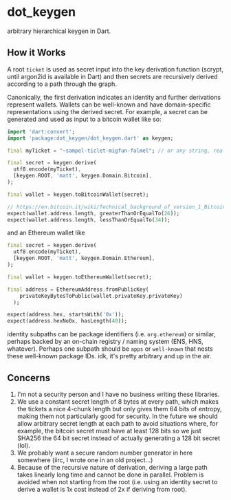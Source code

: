 # dot_keygen

arbitrary hierarchical keygen in Dart.

## How it Works

A root `ticket` is used as secret input into the key derivation function (scrypt, until argon2id is available in Dart) and then secrets are recursively derived according to a path through the graph.

Canonically, the first derivation indicates an identity and further derivations represent wallets. Wallets can be well-known and have domain-specific representations using the derived secret. For example, a secret can be generated and used as input to a bitcoin wallet like so:

```dart
import 'dart:convert';
import 'package:dot_keygen/dot_keygen.dart' as keygen;

final myTicket = "~sampel-ticlet-migfun-falmel"; // or any string, really ¯\_(ツ)_/¯

final secret = keygen.derive(
  utf8.encode(myTicket),
  [keygen.ROOT, 'matt', keygen.Domain.Bitcoin],
);

final wallet = keygen.toBitcoinWallet(secret);

// https://en.bitcoin.it/wiki/Technical_background_of_version_1_Bitcoin_addresses
expect(wallet.address.length, greaterThanOrEqualTo(26));
expect(wallet.address.length, lessThanOrEqualTo(34));
```

and an Ethereum wallet like

```dart
final secret = keygen.derive(
  utf8.encode(myTicket),
  [keygen.ROOT, 'matt', keygen.Domain.Ethereum],
);

final wallet = keygen.toEthereumWallet(secret);

final address = EthereumAddress.fromPublicKey(
    privateKeyBytesToPublic(wallet.privateKey.privateKey)
  );

expect(address.hex, startsWith('0x'));
expect(address.hexNo0x, hasLength(40));
```

identity subpaths can be package identifiers (i.e. `org.ethereum`) or similar, perhaps backed by an on-chain registry / naming system (ENS, HNS, whatever). Perhaps one subpath should be `apps` or `well-known` that nests these well-known package IDs. idk, it's pretty arbitrary and up in the air.

## Concerns

1. I'm not a security person and I have no business writing these libraries.
2. We use a constant secret length of 8 bytes at every path, which makes the tickets a nice 4-chunk length but only gives them 64 bits of entropy, making them not particularly good for security. In the future we should allow arbitrary secret length at each path to avoid situations where, for example, the bitcoin secret must have at least 128 bits so we just SHA256 the 64 bit secret instead of actually generating a 128 bit secret (lol).
3. We probably want a secure random number generator in here somewhere (iirc, I wrote one in an old project...)
4. Because of the recursive nature of derivation, deriving a large path takes linearly long time and cannot be done in parallel. Problem is avoided when not starting from the root (i.e. using an identity secret to derive a wallet is 1x cost instead of 2x if deriving from root).
